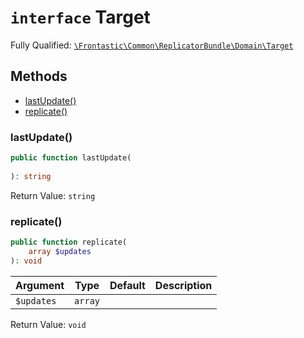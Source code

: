 # `interface`  Target

Fully Qualified: [`\Frontastic\Common\ReplicatorBundle\Domain\Target`](../../../../src/php/ReplicatorBundle/Domain/Target.php)




## Methods

* [lastUpdate()](#lastupdate)
* [replicate()](#replicate)


### lastUpdate()


```php
public function lastUpdate(
    
): string
```







Return Value: `string`

### replicate()


```php
public function replicate(
    array $updates
): void
```






Argument|Type|Default|Description
--------|----|-------|-----------
`$updates`|`array`||

Return Value: `void`

